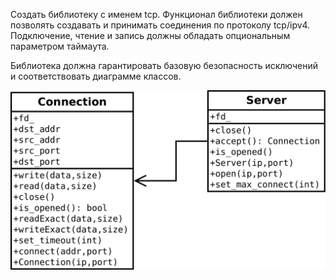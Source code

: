 Создать библиотеку с именем tcp.
Функционал библиотеки должен позволять создавать и принимать соединения по протоколу tcp/ipv4.
Подключение, чтение и запись должны обладать опциональным параметром таймаута.

Библиотека должна гарантировать базовую безопасность исключений и соответствовать диаграмме классов. 

![diagram](class_diagram.png)

